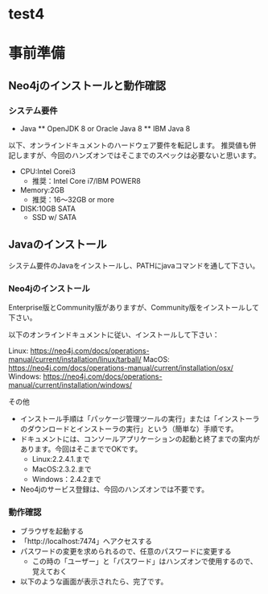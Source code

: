 # test4

# 事前準備

## Neo4jのインストールと動作確認

### システム要件

* Java
** OpenJDK 8 or Oracle Java 8
** IBM Java 8

以下、オンラインドキュメントのハードウェア要件を転記します。
推奨値も併記しますが、今回のハンズオンではそこまでのスペックは必要ないと思います。
* CPU:Intel Corei3
  * 推奨：Intel Core i7/IBM POWER8
* Memory:2GB
  * 推奨：16～32GB or more
* DISK:10GB SATA
  * SSD w/ SATA

## Javaのインストール

システム要件のJavaをインストールし、PATHにjavaコマンドを通して下さい。

### Neo4jのインストール

Enterprise版とCommunity版がありますが、Community版をインストールして下さい。

以下のオンラインドキュメントに従い、インストールして下さい：

Linux: https://neo4j.com/docs/operations-manual/current/installation/linux/tarball/
MacOS: https://neo4j.com/docs/operations-manual/current/installation/osx/
Windows: https://neo4j.com/docs/operations-manual/current/installation/windows/

その他

* インストール手順は「パッケージ管理ツールの実行」または「インストーラのダウンロードとインストーラの実行」という（簡単な）手順です。
* ドキュメントには、コンソールアプリケーションの起動と終了までの案内があります。今回はそこまででOKです。
  * Linux:2.2.4.1.まで
  * MacOS:2.3.2.まで
  * Windows：2.4.2まで
* Neo4jのサービス登録は、今回のハンズオンでは不要です。

### 動作確認

* ブラウザを起動する
* 「http://localhost:7474」へアクセスする
* パスワードの変更を求められるので、任意のパスワードに変更する
  * この時の「ユーザー」と「パスワード」はハンズオンで使用するので、覚えておく
* 以下のような画面が表示されたら、完了です。



